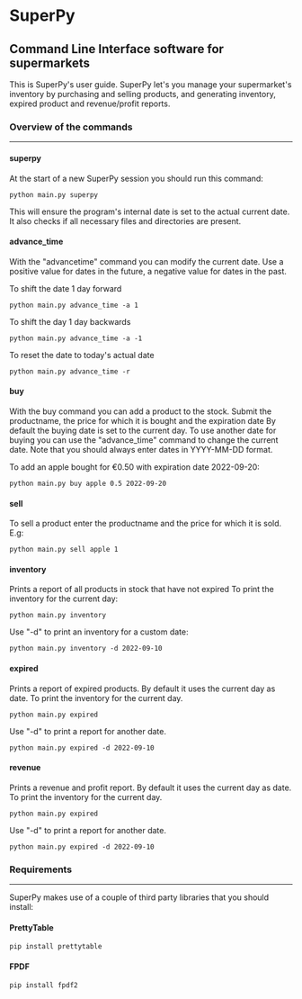 # SuperPy
## Command Line Interface software for supermarkets


This is SuperPy's user guide. SuperPy let's you manage your supermarket's inventory by purchasing and selling products, and generating inventory, expired product and revenue/profit reports.


### Overview of the commands
<hr>

 #### superpy
 At the start of a new SuperPy session you should run this command:
 ```
 python main.py superpy
 ```
This will ensure the program's internal date is set to the actual current date. It also checks if all necessary files and directories are present.

#### advance_time
With the "advancetime" command you can modify the current date. Use a positive value for dates in the future, a negative value for dates in the past.

To shift the date 1 day forward
```
python main.py advance_time -a 1
```
To shift the day 1 day backwards
```
python main.py advance_time -a -1
```

To reset the date to today's actual date
```
python main.py advance_time -r
```


#### buy
With the buy command you can add a product to the stock.
Submit the productname, the price for which it is bought and the expiration date
By default the buying date is set to the current day. To use another date for buying you can use the "advance_time" command to change the current date.
Note that you should always enter dates in YYYY-MM-DD format.

To add an apple bought for €0.50 with expiration date 2022-09-20:
```
python main.py buy apple 0.5 2022-09-20
```

#### sell
To sell a product enter the productname and the price for which it is sold. E.g:
```
python main.py sell apple 1
```

#### inventory
Prints a report of all products in stock that have not expired
To print the inventory for the current day:
```
python main.py inventory
```

Use "-d" to print an inventory for a custom date:
```
python main.py inventory -d 2022-09-10
```

#### expired
Prints a report of expired products. By default it uses the current day as date.
To print the inventory for the current day.
```
python main.py expired
```
Use "-d" to print a report for another date.
```
python main.py expired -d 2022-09-10
```
                        
#### revenue
Prints a revenue and profit report. By default it uses the current day as date.
To print the inventory for the current day.
```
python main.py expired
```
Use "-d" to print a report for another date.
```
python main.py expired -d 2022-09-10
```

### Requirements
<hr>

SuperPy makes use of a couple of third party libraries that you should install:

#### PrettyTable
```
pip install prettytable
```

#### FPDF
```
pip install fpdf2
```
